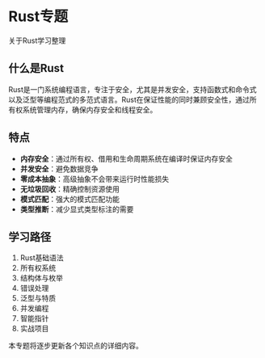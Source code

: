 # Rust专题

关于Rust学习整理

## 什么是Rust

Rust是一门系统编程语言，专注于安全，尤其是并发安全，支持函数式和命令式以及泛型等编程范式的多范式语言。Rust在保证性能的同时兼顾安全性，通过所有权系统管理内存，确保内存安全和线程安全。

## 特点

- **内存安全**：通过所有权、借用和生命周期系统在编译时保证内存安全
- **并发安全**：避免数据竞争
- **零成本抽象**：高级抽象不会带来运行时性能损失
- **无垃圾回收**：精确控制资源使用
- **模式匹配**：强大的模式匹配功能
- **类型推断**：减少显式类型标注的需要

## 学习路径

1. Rust基础语法
2. 所有权系统
3. 结构体与枚举
4. 错误处理
5. 泛型与特质
6. 并发编程
7. 智能指针
8. 实战项目

本专题将逐步更新各个知识点的详细内容。
